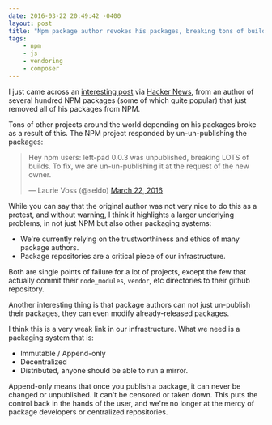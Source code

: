 ```yaml
---
date: 2016-03-22 20:49:42 -0400
layout: post
title: "Npm package author revokes his packages, breaking tons of builds"
tags:
    - npm
    - js
    - vendoring
    - composer
---
```


I just came across an [interesting post][1] via [Hacker News][2], from an
author of several hundred NPM packages (some of which quite popular) that
just removed all of his packages from NPM.

Tons of other projects around the world depending on his packages broke as
a result of this. The NPM project responded by un-un-publishing the packages:

<blockquote class="twitter-tweet" data-lang="en"><p lang="en" dir="ltr">Hey npm users: left-pad 0.0.3 was unpublished, breaking LOTS of builds. To fix, we are un-un-publishing it at the request of the new owner.</p>&mdash; Laurie Voss (@seldo) <a href="https://twitter.com/seldo/status/712414400808755200">March 22, 2016</a></blockquote>
<script async src="//platform.twitter.com/widgets.js" charset="utf-8"></script>

While you can say that the original author was not very nice to do this as
a protest, and without warning, I think it highlights a larger underlying
problems, in not just NPM but also other packaging systems:

* We're currently relying on the trustworthiness and ethics of many package
  authors.
* Package repositories are a critical piece of our infrastructure.

Both are single points of failure for a lot of projects, except the few
that actually commit their `node_modules`, `vendor`, etc directories to
their github repository.

Another interesting thing is that package authors can not just un-publish
their packages, they can even modify already-released packages.

I think this is a very weak link in our infrastructure. What we need is a
packaging system that is:

* Immutable / Append-only
* Decentralized
* Distributed, anyone should be able to run a mirror.

Append-only means that once you publish a package, it can never be changed or
unpublished. It can't be censored or taken down. This puts the control
back in the hands of the user, and we're no longer at the mercy of package
developers or centralized repositories.

[1]: https://medium.com/@azerbike/i-ve-just-liberated-my-modules-9045c06be67c
[2]: https://news.ycombinator.com/item?id=11340510
